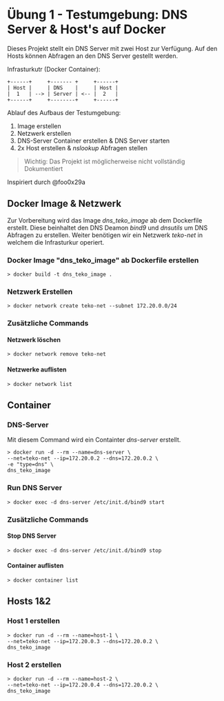 
# Übung 1 - Testumgebung: DNS Server & Host's auf Docker

Dieses Projekt stellt ein DNS Server mit zwei Host zur Verfügung. Auf den Hosts können Abfragen an den DNS Server gestellt werden.

Infrasturkutr (Docker Container):
  ```
  +------+     +------- +     +------+
  | Host |     | DNS    |     | Host |
  |  1   | --> | Server | <-- |  2   |
  +------+     +--------+     +------+
  ```

Ablauf des Aufbaus der Testumgebung: 
1. Image erstellen
2. Netzwerk erstellen
3. DNS-Server Container erstellen & DNS Server starten
4. 2x Host erstellen & *nslookup* Abfragen stellen

> Wichtig: Das Projekt ist möglicherweise nicht vollständig Dokumentiert

Inspiriert durch @foo0x29a

## Docker Image & Netzwerk

Zur Vorbereitung wird das Image *dns_teko_image* ab dem Dockerfile erstellt. Diese beinhaltet den DNS Deamon *bind9* und *dnsutils* um DNS Abfragen zu erstellen. Weiter benötigen wir ein Netzwerk *teko-net* in welchem die Infrasturkur operiert.

### Docker Image "dns_teko_image" ab Dockerfile erstellen

    > docker build -t dns_teko_image .

### Netzwerk Erstellen

    > docker network create teko-net --subnet 172.20.0.0/24

### Zusätzliche Commands

#### Netzwerk löschen

    > docker network remove teko-net

#### Netzwerke auflisten

    > docker network list

## Container

### DNS-Server
Mit diesem Command wird ein Containter *dns-server* erstellt.

    > docker run -d --rm --name=dns-server \
    --net=teko-net --ip=172.20.0.2 --dns=172.20.0.2 \
    -e "type=dns" \
    dns_teko_image

### Run DNS Server

    > docker exec -d dns-server /etc/init.d/bind9 start

### Zusätzliche Commands

#### Stop DNS Server

    > docker exec -d dns-server /etc/init.d/bind9 stop

#### Container auflisten

    > docker container list

## Hosts 1&2

### Host 1 erstellen
    > docker run -d --rm --name=host-1 \
    --net=teko-net --ip=172.20.0.3 --dns=172.20.0.2 \
    dns_teko_image

### Host 2 erstellen
    > docker run -d --rm --name=host-2 \
    --net=teko-net --ip=172.20.0.4 --dns=172.20.0.2 \
    dns_teko_image
